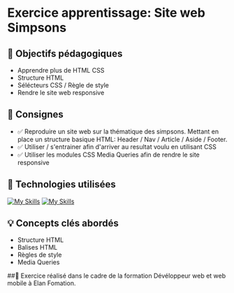 # Exercice apprentissage: Site web Simpsons

## 🎯 Objectifs pédagogiques
- Apprendre plus de HTML CSS
- Structure HTML
- Sélécteurs CSS / Règle de style
- Rendre le site web responsive

## 📝 Consignes
- ✅ Reproduire un site web sur la thématique des simpsons. Mettant en place un structure basique HTML:
  Header / Nav / Article / Aside / Footer.
- ✅ Utiliser / s'entrainer afin d'arriver au resultat voulu en utilisant CSS
- ✅ Utiliser les modules CSS Media Queries afin de rendre le site responsive
                     
## 🔧 Technologies utilisées
[![My Skills](https://skillicons.dev/icons?i=HTML)](https://skillicons.dev)
[![My Skills](https://skillicons.dev/icons?i=css)](https://skillicons.dev)

## 💡 Concepts clés abordés
- Structure HTML
- Balises HTML
- Règles de style
- Media Queries


##📖
Exercice réalisé dans le cadre de la formation Dévéloppeur web et web mobile à Elan Fomation.
